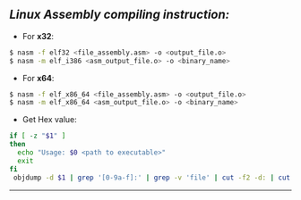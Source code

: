 ## *Linux Assembly compiling instruction:*
- For **x32**:

```bash
$ nasm -f elf32 <file_assembly.asm> -o <output_file.o>
$ nasm -m elf_i386 <asm_output_file.o> -o <binary_name>
```

- For **x64**:

```bash
$ nasm -f elf_x86_64 <file_assembly.asm> -o <output_file.o>
$ nasm -m elf_x86_64 <asm_output_file.o> -o <binary_name>
```

- Get Hex value:

```bash
if [ -z "$1" ]
then
  echo "Usage: $0 <path to executable>"
  exit
fi
 objdump -d $1 | grep '[0-9a-f]:' | grep -v 'file' | cut -f2 -d: | cut -f1-6 -d' ' | tr -s ' ' | tr '\t' ' ' | sed 's/ $//g' | sed 's/ /\\x/g' | paste -d '' -s |  sed 's/^/"/' | sed 's/$/"/g'
 ```
 
 ---
